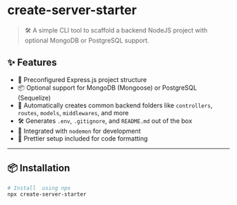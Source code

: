 # create-server-starter

> 🛠️ A simple CLI tool to scaffold a backend NodeJS project with optional MongoDB or PostgreSQL support.

## ✨ Features

- 🚀 Preconfigured Express.js project structure
- 📦 Optional support for MongoDB (Mongoose) or PostgreSQL (Sequelize)
- 📁 Automatically creates common backend folders like `controllers`, `routes`, `models`, `middlewares`, and more
- 🛠️ Generates `.env`, `.gitignore`, and `README.md` out of the box
- 🔁 Integrated with `nodemon` for development
- 🧼 Prettier setup included for code formatting

---


## 📦 Installation

```bash
# Install  using npx
npx create-server-starter

```

<!-- ## 🔑 Keywords

Backend • CLI • Scaffolder • Express • Node.js • API Generator • Mongoose • Sequelize • PostgreSQL • MongoDB • Boilerplate
 -->

